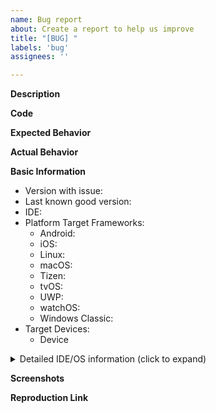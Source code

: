 ```yaml
---
name: Bug report
about: Create a report to help us improve
title: "[BUG] "
labels: 'bug'
assignees: ''

---
```


**Description**

<!-- a general description goes here -->

**Code**

<!-- a snippet of code that demonstrates the issue -->

**Expected Behavior**

<!-- a general description of what was the expected behavior or result -->

**Actual Behavior**

<!-- a general description of what really happened -->

**Basic Information**

- Version with issue:  <!-- the version of SkiaSharp that has the issue -->
- Last known good version:  <!-- the version of SkiaSharp that still working -->
- IDE:  <!-- Visual Studio / Visual Studio for Mac / MonoDevelop / Visual Studio Code -->
- Platform Target Frameworks: <!-- all that apply, remove the platforms that aren't broken or haven't had any testing -->
  - Android: <!-- the version of the Android SDK you are compiling against, e.g. 7.1 --> 
  - iOS:  <!-- the version of the iOS SDK you are compiling against, e.g. 11.1 -->
  - Linux:  <!-- The version and distro of linux that you are building for, e.g. Ubuntu 16.04 -->
  - macOS:  <!-- The version of macOS you are building for, e.g. 10.10 -->
  - Tizen:  <!-- the version of the Tizen SDK you are compiling against, e.g. 4.0 --> 
  - tvOS:  <!-- the version of the tvOS SDK you are compiling against, e.g. 11.1 -->
  - UWP:  <!-- the version of the UWP SDK you are compiling against, e.g. 16299 --> 
  - watchOS:  <!-- the version of the watchOS SDK you are compiling against, e.g. 11.1 -->
  - Windows Classic:  <!-- the version of Windows you are building for, e.g. Windows 7 -->
- Target Devices:   <!-- the devices that you noticed this on, e.g. iPhone X -->
  - Device <!-- Google Pixel 4 XL -->
  
<details>
  <summary>Detailed IDE/OS information (click to expand)</summary>
  
```

PASTE ANY DETAILED VERSION INFO HERE

```
</details>


**Screenshots**

<!-- if the issue is a visual issue, please include screenshots showing the problem if possible -->

**Reproduction Link**

<!-- please upload or provide a link to a reproduction case -->

